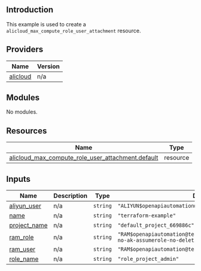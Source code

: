## Introduction

This example is used to create a `alicloud_max_compute_role_user_attachment` resource.

<!-- BEGIN_TF_DOCS -->
## Providers

| Name | Version |
|------|---------|
| <a name="provider_alicloud"></a> [alicloud](#provider\_alicloud) | n/a |

## Modules

No modules.

## Resources

| Name | Type |
|------|------|
| [alicloud_max_compute_role_user_attachment.default](https://registry.terraform.io/providers/aliyun/alicloud/latest/docs/resources/max_compute_role_user_attachment) | resource |

## Inputs

| Name | Description | Type | Default | Required |
|------|-------------|------|---------|:--------:|
| <a name="input_aliyun_user"></a> [aliyun\_user](#input\_aliyun\_user) | n/a | `string` | `"ALIYUN$openapiautomation@test.aliyunid.com"` | no |
| <a name="input_name"></a> [name](#input\_name) | n/a | `string` | `"terraform-example"` | no |
| <a name="input_project_name"></a> [project\_name](#input\_project\_name) | n/a | `string` | `"default_project_669886c"` | no |
| <a name="input_ram_role"></a> [ram\_role](#input\_ram\_role) | n/a | `string` | `"RAM$openapiautomation@test.aliyunid.com:role/terraform-no-ak-assumerole-no-deleting"` | no |
| <a name="input_ram_user"></a> [ram\_user](#input\_ram\_user) | n/a | `string` | `"RAM$openapiautomation@test.aliyunid.com:tf-example"` | no |
| <a name="input_role_name"></a> [role\_name](#input\_role\_name) | n/a | `string` | `"role_project_admin"` | no |
<!-- END_TF_DOCS -->
